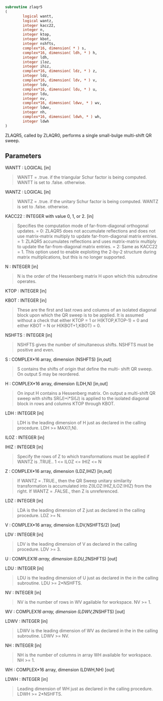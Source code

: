 ```fortran
subroutine zlaqr5
(
        logical wantt,
        logical wantz,
        integer kacc22,
        integer n,
        integer ktop,
        integer kbot,
        integer nshfts,
        complex*16, dimension( * ) s,
        complex*16, dimension( ldh, * ) h,
        integer ldh,
        integer iloz,
        integer ihiz,
        complex*16, dimension( ldz, * ) z,
        integer ldz,
        complex*16, dimension( ldv, * ) v,
        integer ldv,
        complex*16, dimension( ldu, * ) u,
        integer ldu,
        integer nv,
        complex*16, dimension( ldwv, * ) wv,
        integer ldwv,
        integer nh,
        complex*16, dimension( ldwh, * ) wh,
        integer ldwh
)
```

ZLAQR5, called by ZLAQR0, performs a
single small-bulge multi-shift QR sweep.

## Parameters
WANTT : LOGICAL [in]
> WANTT = .true. if the triangular Schur factor
> is being computed.  WANTT is set to .false. otherwise.

WANTZ : LOGICAL [in]
> WANTZ = .true. if the unitary Schur factor is being
> computed.  WANTZ is set to .false. otherwise.

KACC22 : INTEGER with value 0, 1, or 2. [in]
> Specifies the computation mode of far-from-diagonal
> orthogonal updates.
> = 0: ZLAQR5 does not accumulate reflections and does not
> use matrix-matrix multiply to update far-from-diagonal
> matrix entries.
> = 1: ZLAQR5 accumulates reflections and uses matrix-matrix
> multiply to update the far-from-diagonal matrix entries.
> = 2: Same as KACC22 = 1. This option used to enable exploiting
> the 2-by-2 structure during matrix multiplications, but
> this is no longer supported.

N : INTEGER [in]
> N is the order of the Hessenberg matrix H upon which this
> subroutine operates.

KTOP : INTEGER [in]

KBOT : INTEGER [in]
> These are the first and last rows and columns of an
> isolated diagonal block upon which the QR sweep is to be
> applied. It is assumed without a check that
> either KTOP = 1  or   H(KTOP,KTOP-1) = 0
> and
> either KBOT = N  or   H(KBOT+1,KBOT) = 0.

NSHFTS : INTEGER [in]
> NSHFTS gives the number of simultaneous shifts.  NSHFTS
> must be positive and even.

S : COMPLEX*16 array, dimension (NSHFTS) [in,out]
> S contains the shifts of origin that define the multi-
> shift QR sweep.  On output S may be reordered.

H : COMPLEX*16 array, dimension (LDH,N) [in,out]
> On input H contains a Hessenberg matrix.  On output a
> multi-shift QR sweep with shifts SR(J)+i*SI(J) is applied
> to the isolated diagonal block in rows and columns KTOP
> through KBOT.

LDH : INTEGER [in]
> LDH is the leading dimension of H just as declared in the
> calling procedure.  LDH >= MAX(1,N).

ILOZ : INTEGER [in]

IHIZ : INTEGER [in]
> Specify the rows of Z to which transformations must be
> applied if WANTZ is .TRUE.. 1 <= ILOZ <= IHIZ <= N

Z : COMPLEX*16 array, dimension (LDZ,IHIZ) [in,out]
> If WANTZ = .TRUE., then the QR Sweep unitary
> similarity transformation is accumulated into
> Z(ILOZ:IHIZ,ILOZ:IHIZ) from the right.
> If WANTZ = .FALSE., then Z is unreferenced.

LDZ : INTEGER [in]
> LDA is the leading dimension of Z just as declared in
> the calling procedure. LDZ >= N.

V : COMPLEX*16 array, dimension (LDV,NSHFTS/2) [out]

LDV : INTEGER [in]
> LDV is the leading dimension of V as declared in the
> calling procedure.  LDV >= 3.

U : COMPLEX*16 array, dimension (LDU,2*NSHFTS) [out]

LDU : INTEGER [in]
> LDU is the leading dimension of U just as declared in the
> in the calling subroutine.  LDU >= 2*NSHFTS.

NV : INTEGER [in]
> NV is the number of rows in WV agailable for workspace.
> NV >= 1.

WV : COMPLEX*16 array, dimension (LDWV,2*NSHFTS) [out]

LDWV : INTEGER [in]
> LDWV is the leading dimension of WV as declared in the
> in the calling subroutine.  LDWV >= NV.

NH : INTEGER [in]
> NH is the number of columns in array WH available for
> workspace. NH >= 1.

WH : COMPLEX*16 array, dimension (LDWH,NH) [out]

LDWH : INTEGER [in]
> Leading dimension of WH just as declared in the
> calling procedure.  LDWH >= 2*NSHFTS.

